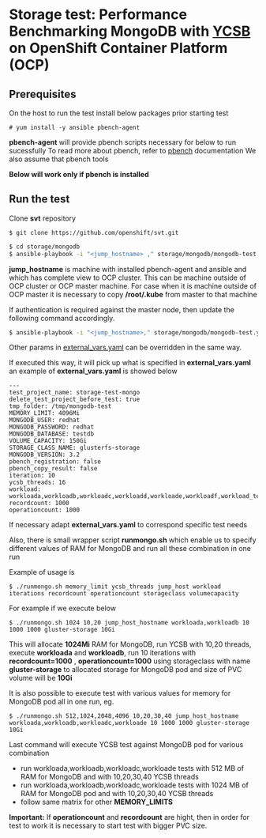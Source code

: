# Storage test:  Performance Benchmarking MongoDB with [YCSB](whttps://github.com/brianfrankcooper/YCSB) on OpenShift Container Platform (OCP)  

## Prerequisites

On the host to run the test install below packages prior starting test 

```
# yum install -y ansible pbench-agent 
```

**pbench-agent** will provide pbench scripts necessary for below to run sucessfully
To read more about pbench, refer to [pbench](http://distributed-system-analysis.github.io/pbench/doc/agent/installation.html) documentation
We also assume that pbench tools 

**Below will work only if pbench is installed** 

## Run the test

Clone **svt** repository 

```
$ git clone https://github.com/openshift/svt.git
``` 



```sh
$ cd storage/mongodb 
$ ansible-playbook -i "<jump_hostname> ," storage/mongodb/mongodb-test.yaml
```

**jump_hostname** is machine with installed pbench-agent and ansible and which has complete view to OCP cluster. This can be 
machine outside of OCP cluster or OCP master machine. For case when it is machine outside of OCP master it is necessary to copy 
**/root/.kube** from master to that machine

If authentication is required against the master node, then update the following command accordingly.

```sh
$ ansible-playbook -i "<jump_hostname>," storage/mongodb/mongodb-test.yaml --extra-vars "ansible_user=root ansible_ssh_private_key_file=/path/to/key/file"
```

Other params in [external_vars.yaml](external_vars.yaml) can be overridden in the same way.

If executed this way, it will pick up what is specified in **external_vars.yaml** an example of **external_vars.yaml** is showed below 

```
---
test_project_name: storage-test-mongo
delete_test_project_before_test: true
tmp_folder: /tmp/mongodb-test
MEMORY_LIMIT: 4096Mi
MONGODB_USER: redhat
MONGODB_PASSWORD: redhat
MONGODB_DATABASE: testdb
VOLUME_CAPACITY: 150Gi 
STORAGE_CLASS_NAME: glusterfs-storage
MONGODB_VERSION: 3.2
pbench_registration: false
pbench_copy_result: false
iteration: 10
ycsb_threads: 16
workload: workloada,workloadb,workloadc,workloadd,workloade,workloadf,workload_template
recordcount: 1000       
operationcount: 1000
``` 
If necessary adapt **external_vars.yaml** to correspond specific test needs 

Also, there is small wrapper script **runmongo.sh** which enable us to specify different values of RAM for MongoDB and run all these combination in one run 

Example of usage is 
```
$ ./runmongo.sh memory_limit ycsb_threads jump_host workload iterations recordcount operationcount storageclass volumecapacity
```

For example if we execute below 

```
$ ./runmongo.sh 1024 10,20 jump_host_hostname workloada,workloadb 10 1000 1000 gluster-storage 10Gi 
``` 
This will allocate **1024Mi** RAM for MongoDB, run YCSB with 10,20 threads, execute **workloada** and **workloadb**, run 10 iterations with 
**recordcount=1000** , **operationcount=1000** using storageclass with name **gluster-storage** to allocated storage for MongoDB pod and size of PVC volume will be **10Gi** 

It is also possible to execute test with various values for memory for MongoDB pod all in one run, eg.

```
$ ./runmongo.sh 512,1024,2048,4096 10,20,30,40 jump_host_hostname workloada,workloadb,workloadc,workloade 10 1000 1000 gluster-storage 10Gi
``` 

Last command will execute YCSB test against MongoDB pod for various combination

- run workloada,workloadb,workloadc,workloade tests with 512 MB of RAM for MongoDB and with 10,20,30,40 YCSB threads
- run workloada,workloadb,workloadc,workloade tests with 1024 MB of RAM for MongoDB pod and with 10,20,30,40 YCSB threads
- follow same matrix for other **MEMORY_LIMITS** 

**Important:** If **operationcount** and **recordcount** are hight, then in order for test to work it is necessary to 
start test with bigger PVC size. 



